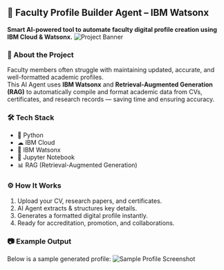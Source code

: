 ## 📄 Faculty Profile Builder Agent – IBM Watsonx  
**Smart AI-powered tool to automate faculty digital profile creation using IBM Cloud & Watsonx.**
![Project Banner]()  

### 📌 About the Project
Faculty members often struggle with maintaining updated, accurate, and well-formatted academic profiles.  
This AI Agent uses **IBM Watsonx** and **Retrieval-Augmented Generation (RAG)** to automatically compile and format academic data from CVs, certificates, and research records — saving time and ensuring accuracy.

### 🛠 Tech Stack
- 🐍 Python
- ☁ IBM Cloud
- 🤖 IBM Watsonx
- 📓 Jupyter Notebook
- 📊 RAG (Retrieval-Augmented Generation)

### ⚙ How It Works
1. Upload your CV, research papers, and  certificates.
2. AI Agent extracts & structures key details.
3. Generates a formatted digital profile instantly.
4. Ready for accreditation, promotion, and collaborations.

### 📷 Example Output
Below is a sample generated profile:
![Sample Profile Screenshot](https://via.placeholder.com/800x400?text=Generated+Profile+Example)
